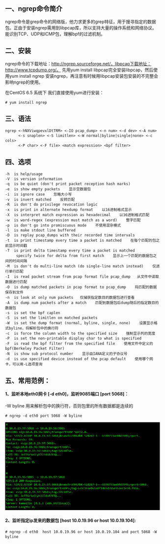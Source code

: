 ##  一、ngrep命令简介
ngrep命令是grep命令的网络版，他力求更多的grep特征，用于搜寻指定的数据包。正由于安装ngrep需用到libpcap库，所以支持大量的操作系统和网络协议。能识别TCP、UDP和ICMP包，理解bpf的过滤机制。

## 二、安装
ngrep命令的下载地址：http://ngrep.sourceforge.net/，libpcap下载地址：http://www.tcpdump.org/。
先用yum install libpcap完全安装libpcap，然后使用yum install ngrep 安装ngrep，再注意有时候用libpcap安装包安装的不完整会影响ngrep的使用。

在CentOS 6.5 系统下 我们直接使用yum进行安装：


    # yum install ngrep



## 三、语法


    ngrep <-hNXViwqpevxlDtTRM> <-IO pcap_dump> <-n num> <-d dev> <-A num>
          <-s snaplen> <-S limitlen> <-W normal|byline|single|none> <-c cols>
          <-P char> <-F file> <match expression> <bpf filter>



## 四、选项


    -h  is help/usage
    -V  is version information
    -q  is be quiet (don't print packet reception hash marks)
    -e  is show empty packets    显示空数据包
    -i  is ignore case    忽略大小写
    -v  is invert matched    反转匹配
    -R  is don't do privilege revocation logic
    -x  is print in alternate hexdump format    以16进制格式显示
    -X  is interpret match expression as hexadecimal    以16进制格式匹配
    -w  is word-regex (expression must match as a word)    整字匹配
    -p  is don't go into promiscuous mode    不使用混杂模式
    -l  is make stdout line buffered
    -D  is replay pcap_dumps with their recorded time intervals
    -t  is print timestamp every time a packet is matched    在每个匹配的包之前显示时间戳
    -T  is print delta timestamp every time a packet is matched
         specify twice for delta from first match    显示上一个匹配的数据包之间的时间间隔
    -M  is don't do multi-line match (do single-line match instead)    仅进行单行匹配
    -I  is read packet stream from pcap format file pcap_dump   从文件中读取数据进行匹配
    -O  is dump matched packets in pcap format to pcap_dump    将匹配的数据保存到文件
    -n  is look at only num packets   仅捕获指定数目的数据包进行查看
    -A  is dump num packets after a match    匹配到数据包后dump随后的指定数目的数据包
    -s  is set the bpf caplen
    -S  is set the limitlen on matched packets
    -W  is set the dump format (normal, byline, single, none)    设置显示格式byline，将解析包中的换行符
    -c  is force the column width to the specified size    强制显示列的宽度
    -P  is set the non-printable display char to what is specified
    -F  is read the bpf filter from the specified file    使用文件中定义的bpf(Berkeley Packet Filter)
    -N  is show sub protocol number    显示由IANA定义的子协议号
    -d  is use specified device instead of the pcap default    使用哪个网卡，可以用-L选项查询



## 五、常用范例：

#### 1、监听本地eth0网卡 [-d eth0]，监听9085端口 [port 5068]：
-W byline 用来解析包中的换行符，否则包里的所有数据都是连续的


    # ngrep -d eth0 port 5068 -W byline


![ngrep -d eth0 port 80 -W byline](image/01.png)


#### 2、监听指定ip发来的数据包 [host 10.0.19.96 or host 10.0.19.104]:


    # ngrep -d eth0  host 10.0.19.96 or host 10.0.19.104 and port 5068 -W byline